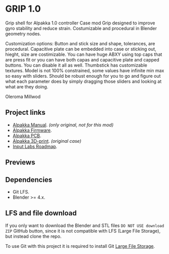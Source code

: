 # GRIP 1.0

Grip shell for Alpakka 1.0 controller
Case mod
Grip designed to improve gyro stability and reduce strain.
Costumizable and procedural in Blender geometry nodes.

Customization options:
Button and stick size and shape, tolerances, are procedural. Capacitive plate can be embedded into case or sticking out, hieght, size  are costimizable. You can have huge ABXY using top caps that are press fit or you can have both capas and capacitive plate and capped buttons. You can disable it all as well. Thumbstick has customizable textures. Model is not 100% constrained, some values have infinite min max so easy with sliders. Should be robust enough for you to go and figure out what each parameter does by simply dragging those sliders and looking at what are they doing.

Oleroma 
Millwod 



## Project links
- [Alpakka Manual](https://inputlabs.io/devices/alpakka/manual). _(only original, not for this mod)_
- [Alpakka Firmware](https://github.com/inputlabs/alpakka_firmware).
- [Alpakka PCB](https://github.com/inputlabs/alpakka_pcb).
- [Alpakka 3D-print](https://github.com/inputlabs/alpakka_case). _(original case)_
- [Input Labs Roadmap](https://github.com/orgs/inputlabs/projects/2/views/2).

## Previews


## Dependencies
- Git LFS.
- Blender >= 4.x.

## LFS and file download
If you only want to download the Blender and STL files `DO NOT USE download ZIP` GitHub button, since it is not compatible with LFS (Large File Storage), but instead clone the repo.

To use Git with this project it is required to install Git [Large File Storage](https://git-lfs.github.com).




